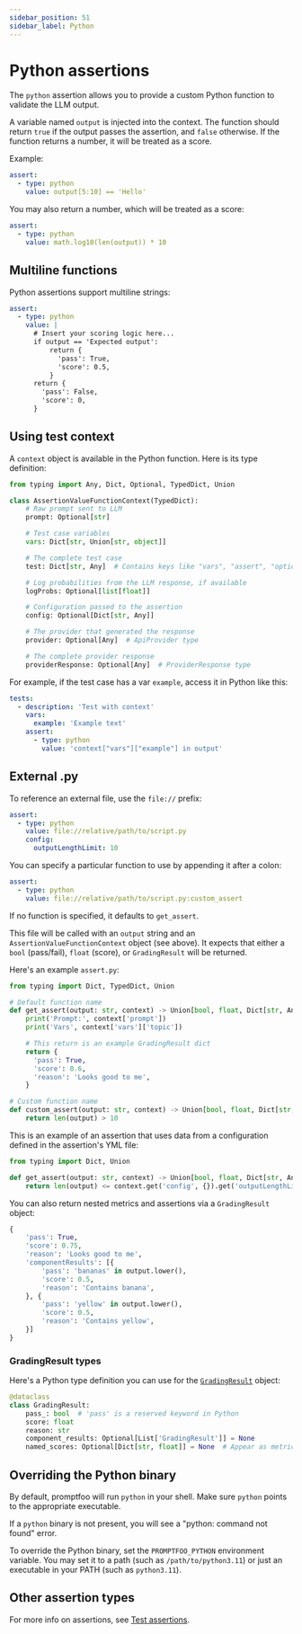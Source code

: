 ```yaml
---
sidebar_position: 51
sidebar_label: Python
---
```


# Python assertions

The `python` assertion allows you to provide a custom Python function to validate the LLM output.

A variable named `output` is injected into the context. The function should return `true` if the output passes the assertion, and `false` otherwise. If the function returns a number, it will be treated as a score.

Example:

```yaml
assert:
  - type: python
    value: output[5:10] == 'Hello'
```

You may also return a number, which will be treated as a score:

```yaml
assert:
  - type: python
    value: math.log10(len(output)) * 10
```

## Multiline functions

Python assertions support multiline strings:

```yaml
assert:
  - type: python
    value: |
      # Insert your scoring logic here...
      if output == 'Expected output':
          return {
            'pass': True,
            'score': 0.5,
          }
      return {
        'pass': False,
        'score': 0,
      }
```

## Using test context

A `context` object is available in the Python function. Here is its type definition:

```py
from typing import Any, Dict, Optional, TypedDict, Union

class AssertionValueFunctionContext(TypedDict):
    # Raw prompt sent to LLM
    prompt: Optional[str]

    # Test case variables
    vars: Dict[str, Union[str, object]]

    # The complete test case
    test: Dict[str, Any]  # Contains keys like "vars", "assert", "options"

    # Log probabilities from the LLM response, if available
    logProbs: Optional[list[float]]

    # Configuration passed to the assertion
    config: Optional[Dict[str, Any]]

    # The provider that generated the response
    provider: Optional[Any]  # ApiProvider type

    # The complete provider response
    providerResponse: Optional[Any]  # ProviderResponse type
```

For example, if the test case has a var `example`, access it in Python like this:

```yaml
tests:
  - description: 'Test with context'
    vars:
      example: 'Example text'
    assert:
      - type: python
        value: 'context["vars"]["example"] in output'
```

## External .py

To reference an external file, use the `file://` prefix:

```yaml
assert:
  - type: python
    value: file://relative/path/to/script.py
    config:
      outputLengthLimit: 10
```

You can specify a particular function to use by appending it after a colon:

```yaml
assert:
  - type: python
    value: file://relative/path/to/script.py:custom_assert
```

If no function is specified, it defaults to `get_assert`.

This file will be called with an `output` string and an `AssertionValueFunctionContext` object (see above).
It expects that either a `bool` (pass/fail), `float` (score), or `GradingResult` will be returned.

Here's an example `assert.py`:

```py
from typing import Dict, TypedDict, Union

# Default function name
def get_assert(output: str, context) -> Union[bool, float, Dict[str, Any]]:
    print('Prompt:', context['prompt'])
    print('Vars', context['vars']['topic'])

    # This return is an example GradingResult dict
    return {
      'pass': True,
      'score': 0.6,
      'reason': 'Looks good to me',
    }

# Custom function name
def custom_assert(output: str, context) -> Union[bool, float, Dict[str, Any]]:
    return len(output) > 10
```

This is an example of an assertion that uses data from a configuration defined in the assertion's YML file:

```py
from typing import Dict, Union

def get_assert(output: str, context) -> Union[bool, float, Dict[str, Any]]:
    return len(output) <= context.get('config', {}).get('outputLengthLimit', 0)
```

You can also return nested metrics and assertions via a `GradingResult` object:

```py
{
    'pass': True,
    'score': 0.75,
    'reason': 'Looks good to me',
    'componentResults': [{
        'pass': 'bananas' in output.lower(),
        'score': 0.5,
        'reason': 'Contains banana',
    }, {
        'pass': 'yellow' in output.lower(),
        'score': 0.5,
        'reason': 'Contains yellow',
    }]
}
```

### GradingResult types

Here's a Python type definition you can use for the [`GradingResult`](/docs/configuration/reference/#gradingresult) object:

```py
@dataclass
class GradingResult:
    pass_: bool  # 'pass' is a reserved keyword in Python
    score: float
    reason: str
    component_results: Optional[List['GradingResult']] = None
    named_scores: Optional[Dict[str, float]] = None  # Appear as metrics in the UI
```

## Overriding the Python binary

By default, promptfoo will run `python` in your shell. Make sure `python` points to the appropriate executable.

If a `python` binary is not present, you will see a "python: command not found" error.

To override the Python binary, set the `PROMPTFOO_PYTHON` environment variable. You may set it to a path (such as `/path/to/python3.11`) or just an executable in your PATH (such as `python3.11`).

## Other assertion types

For more info on assertions, see [Test assertions](/docs/configuration/expected-outputs).
